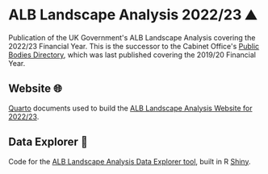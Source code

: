 # ALB Landscape Analysis 2022/23 ⛰️
Publication of the UK Government's ALB Landscape Analysis covering the 2022/23 Financial Year. This is the successor to the Cabinet Office's [Public Bodies Directory](https://www.gov.uk/government/publications/public-bodies-2020), which was last published covering the 2019/20 Financial Year. 

## Website 🌐
[Quarto](https://quarto.org/) documents used to build the [ALB Landscape Analysis Website for 2022/23](https://co-public-bodies.github.io/ALB_Landscape_Analysis_2022_23/).

## Data Explorer 🧭
Code for the [ALB Landscape Analysis Data Explorer tool](https://civil-service-analysis.shinyapps.io/ALB_Landscape_Analysis_Data_Explorer/), built in R [Shiny](https://shiny.posit.co/). 
